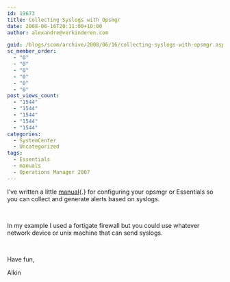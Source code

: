 ```yaml
---
id: 19673
title: Collecting Syslogs with Opsmgr
date: 2008-06-16T20:11:00+10:00
author: alexandre@verkinderen.com

guid: /blogs/scom/archive/2008/06/16/collecting-syslogs-with-opsmgr.aspx
sc_member_order:
  - "0"
  - "0"
  - "0"
  - "0"
  - "0"
  - "0"
post_views_count:
  - "1544"
  - "1544"
  - "1544"
  - "1544"
  - "1544"
categories:
  - SystemCenter
  - Uncategorized
tags:
  - Essentials
  - manuals
  - Operations Manager 2007
---
```

I&#8217;ve written a little [manual](http://scug.be/files/folders/scom/entry144.aspx){.} for configuring your opsmgr or Essentials so you can collect and generate alerts based on syslogs.

&nbsp;

In my example I used a fortigate firewall but you could use whatever network device or unix machine that can send syslogs.

&nbsp;

Have fun,

Alkin
